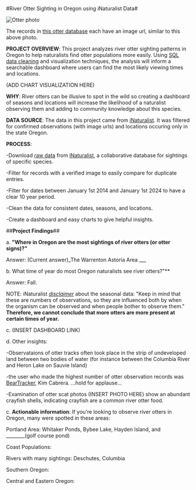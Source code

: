 #River Otter Sighting in Oregon using iNaturalist Data#

![Otter photo](https://inaturalist-open-data.s3.amazonaws.com/photos/183828265/medium.jpg)

The records in [this otter database](data/cleaned) each have an image url, similar to this above photo.

**PROJECT OVERVIEW**: This project analyzes river otter sighting patterns in Oregon to help naturalists find otter populations more easily. Using [SQL data cleaning](queries/analysis_queries.sql) and visualization techniques, the analysis will inform a searchable dashboard where users can find the most likely viewing times and locations.

(ADD CHART VISUALIZATION HERE)

**WHY**: River otters can be illusive to spot in the wild so creating a dashboard of seasons and locations will increase the likelihood of a naturalist observing them and adding to community knowledge about this species.

**DATA SOURCE**: The data in this project came from [iNaturalist](https://www.inaturalist.org/taxa/41777-Lontra-canadensis). It was  filtered for confirmed observations (with image urls) and locations occuring only in the state Oregon.

**PROCESS**: 

-Download [raw data](data/raw) from [iNaturalist](https://www.inaturalist.org/taxa/41777-Lontra-canadensis), a collaborative database for sightings of specific species.

-Filter for records with a verified image to easily compare for duplicate entries. 

-Filter for dates between January 1st 2014 and January 1st 2024 to have a clear 10 year period.

-Clean the data for consistent dates, seasons, and locations.

-Create a dashboard and easy charts to give helpful insights.


##**Project Findings**##

   a. **"Where in Oregon are the most sightings of river otters (or otter signs)?"**

   Answer: (Current answer)_The Warrenton Astoria Area ___
  
  b. What time of year do most Oregon naturalists see river otters?"**
 
  Answer: Fall.

  NOTE: iNaturalist [*disclaimer*](https://www.inaturalist.org/taxa/41777-Lontra-canadensis) about the seasonal data: "Keep in mind that these are numbers of observations, so they are influenced both by when the organism can be observed and when people bother to observe them." **Therefore, we cannot conclude that more otters are more present at certain times of year.**

c. (INSERT DASHBOARD LINK)

d. Other insights: 

   -Observataions of otter tracks often took place in the strip of undeveloped land between two bodies of water (for instance between the Columbia River and Heron Lake on Sauvie Island)
   
   -the user who made the highest number of otter observation records was [BearTracker](https://www.inaturalist.org/people/beartracker), Kim Cabrera. ...hold for applause...

   -Examination of otter scat photos (INSERT PHOTO HERE) show an abundant crayfish shells, indicating crayfish are a common river otter food.

c. **Actionable information**: If you're looking to observe river otters in Oregon, many were spotted in these areas:

Portland Area: Whitaker Ponds, Bybee Lake, Hayden Island, and ________(golf course pond)

Coast Populations:

Rivers with many sightings: Deschutes, Columbia

Southern Oregon:

Central and Eastern Oregon:



